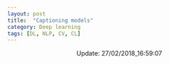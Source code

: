 ```yaml
---
layout: post
title:  "Captioning models"
category: Deep learning
tags: [DL, NLP, CV, CL]
---
```






<center> Update: 27/02/2018_16:59:07</center>

  	
